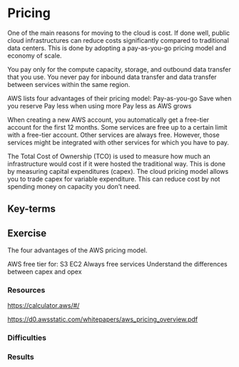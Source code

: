 # Pricing
One of the main reasons for moving to the cloud is cost. If done well, public cloud infrastructures can reduce costs significantly compared to traditional data centers. This is done by adopting a pay-as-you-go pricing model and economy of scale.

You pay only for the compute capacity, storage, and outbound data transfer that you use. You never pay for inbound data transfer and data transfer between services within the same region.

AWS lists four advantages of their pricing model:
Pay-as-you-go
Save when you reserve
Pay less when using more
Pay less as AWS grows

When creating a new AWS account, you automatically get a free-tier account for the first 12 months. Some services are free up to a certain limit with a free-tier account.
Other services are always free. However, those services might be integrated with other services for which you have to pay.

The Total Cost of Ownership (TCO) is used to measure how much an infrastructure would cost if it were hosted the traditional way. This is done by measuring capital expenditures (capex). The cloud pricing model allows you to trade capex for variable expenditure. This can reduce cost by not spending money on capacity you don’t need.


## Key-terms


## Exercise
The four advantages of the AWS pricing model.

AWS free tier for:
S3
EC2
Always free services
Understand the differences between capex and opex


### Resources
https://calculator.aws/#/

https://d0.awsstatic.com/whitepapers/aws_pricing_overview.pdf


### Difficulties


### Results

